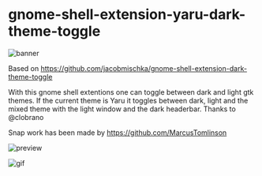 # gnome-shell-extension-yaru-dark-theme-toggle

![banner](https://i.imgur.com/fJKl029.png)

Based on https://github.com/jacobmischka/gnome-shell-extension-dark-theme-toggle

With this gnome shell extentions one can toggle between dark and light gtk themes.
If the current theme is Yaru it toggles between dark, light and the mixed theme with the light window and the dark headerbar.
Thanks to @clobrano

Snap work has been made by https://github.com/MarcusTomlinson

![preview](https://i.imgur.com/DPJ3dKf.png)

![gif](https://i.imgur.com/qtVYGnf.gif)
